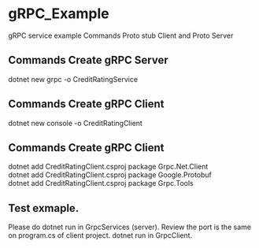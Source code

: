 # gRPC_Example
gRPC service example Commands Proto stub Client and Proto Server

## Commands Create gRPC Server
dotnet new grpc -o CreditRatingService

## Commands Create gRPC Client
dotnet new console -o CreditRatingClient

## Commands Create gRPC Client

dotnet add CreditRatingClient.csproj package Grpc.Net.Client <br />
dotnet add CreditRatingClient.csproj package Google.Protobuf <br />
dotnet add CreditRatingClient.csproj package Grpc.Tools <br />

## Test exmaple.
Please do dotnet run in GrpcServices (server). 
Review the port is the same on program.cs of client project.
dotnet run in GrpcClient. 


